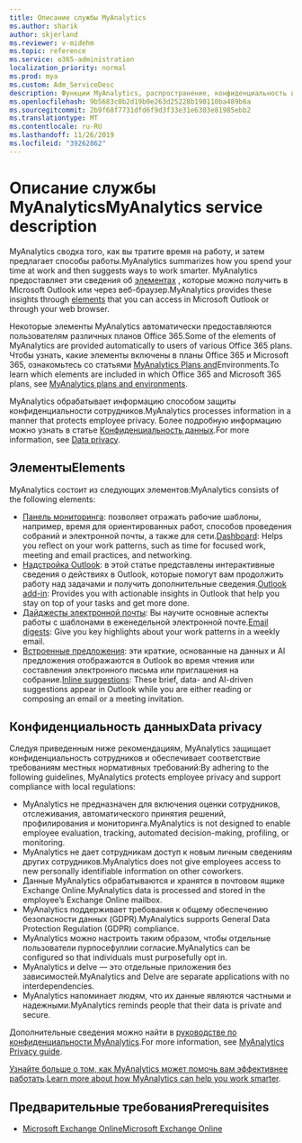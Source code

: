 ```yaml
---
title: Описание службы MyAnalytics
ms.author: sharik
author: skjerland
ms.reviewer: v-midehm
ms.topic: reference
ms.service: o365-administration
localization_priority: normal
ms.prod: mya
ms.custom: Adm_ServiceDesc
description: Функции MyAnalytics, распространение, конфиденциальность и необходимые условия
ms.openlocfilehash: 9b5683c0b2d19b0e263d25228b190110ba489b6a
ms.sourcegitcommit: 2b9f68f7731dfd6f9d3f33e31e6303e81985ebb2
ms.translationtype: MT
ms.contentlocale: ru-RU
ms.lasthandoff: 11/26/2019
ms.locfileid: "39262862"
---
```

# <a name="myanalytics-service-description"></a><span data-ttu-id="68d4a-103">Описание службы MyAnalytics</span><span class="sxs-lookup"><span data-stu-id="68d4a-103">MyAnalytics service description</span></span>

<span data-ttu-id="68d4a-104">MyAnalytics сводка того, как вы тратите время на работу, и затем предлагает способы работы.</span><span class="sxs-lookup"><span data-stu-id="68d4a-104">MyAnalytics summarizes how you spend your time at work and then suggests ways to work smarter.</span></span> <span data-ttu-id="68d4a-105">MyAnalytics предоставляет эти сведения об [элементах](#elements) , которые можно получить в Microsoft Outlook или через веб-браузер.</span><span class="sxs-lookup"><span data-stu-id="68d4a-105">MyAnalytics provides these insights through [elements](#elements) that you can access in Microsoft Outlook or through your web browser.</span></span>

<span data-ttu-id="68d4a-106">Некоторые элементы MyAnalytics автоматически предоставляются пользователям различных планов Office 365.</span><span class="sxs-lookup"><span data-stu-id="68d4a-106">Some of the elements of MyAnalytics are provided automatically to users of various Office 365 plans.</span></span> <span data-ttu-id="68d4a-107">Чтобы узнать, какие элементы включены в планы Office 365 и Microsoft 365, ознакомьтесь со статьями [MyAnalytics Plans and](https://docs.microsoft.com/workplace-analytics/myanalytics/overview/plans-environments)Environments.</span><span class="sxs-lookup"><span data-stu-id="68d4a-107">To learn which elements are included in which Office 365 and Microsoft 365 plans, see [MyAnalytics plans and environments](https://docs.microsoft.com/workplace-analytics/myanalytics/overview/plans-environments).</span></span>  

<span data-ttu-id="68d4a-108">MyAnalytics обрабатывает информацию способом защиты конфиденциальности сотрудников.</span><span class="sxs-lookup"><span data-stu-id="68d4a-108">MyAnalytics processes information in a manner that protects employee privacy.</span></span> <span data-ttu-id="68d4a-109">Более подробную информацию можно узнать в статье [Конфиденциальность данных](#data-privacy).</span><span class="sxs-lookup"><span data-stu-id="68d4a-109">For more information, see [Data privacy](#data-privacy).</span></span>

## <a name="elements"></a><span data-ttu-id="68d4a-110">Элементы</span><span class="sxs-lookup"><span data-stu-id="68d4a-110">Elements</span></span>

<span data-ttu-id="68d4a-111">MyAnalytics состоит из следующих элементов:</span><span class="sxs-lookup"><span data-stu-id="68d4a-111">MyAnalytics consists of the following elements:</span></span>

* <span data-ttu-id="68d4a-112">[Панель мониторинга](https://docs.microsoft.com/workplace-analytics/myanalytics/use/dashboard-2): позволяет отражать рабочие шаблоны, например, время для ориентированных работ, способов проведения собраний и электронной почты, а также для сети.</span><span class="sxs-lookup"><span data-stu-id="68d4a-112">[Dashboard](https://docs.microsoft.com/workplace-analytics/myanalytics/use/dashboard-2): Helps you reflect on your work patterns, such as time for focused work, meeting and email practices, and networking.</span></span>
* <span data-ttu-id="68d4a-113">[Надстройка Outlook](https://docs.microsoft.com/workplace-analytics/myanalytics/use/add-in): в этой статье представлены интерактивные сведения о действиях в Outlook, которые помогут вам продолжить работу над задачами и получить дополнительные сведения.</span><span class="sxs-lookup"><span data-stu-id="68d4a-113">[Outlook add-in](https://docs.microsoft.com/workplace-analytics/myanalytics/use/add-in): Provides you with actionable insights in Outlook that help you stay on top of your tasks and get more done.</span></span>
* <span data-ttu-id="68d4a-114">[Дайджесты электронной почты](https://docs.microsoft.com/workplace-analytics/myanalytics/use/email-digest-2): Вы научите основные аспекты работы с шаблонами в еженедельной электронной почте.</span><span class="sxs-lookup"><span data-stu-id="68d4a-114">[Email digests](https://docs.microsoft.com/workplace-analytics/myanalytics/use/email-digest-2): Give you key highlights about your work patterns in a weekly email.</span></span>
* <span data-ttu-id="68d4a-115">[Встроенные предложения](https://docs.microsoft.com/workplace-analytics/myanalytics/use/mya-notifications): эти краткие, основанные на данных и AI предложения отображаются в Outlook во время чтения или составления электронного письма или приглашения на собрание.</span><span class="sxs-lookup"><span data-stu-id="68d4a-115">[Inline suggestions](https://docs.microsoft.com/workplace-analytics/myanalytics/use/mya-notifications): These brief, data- and AI-driven suggestions appear in Outlook while you are either reading or composing an email or a meeting invitation.</span></span>

## <a name="data-privacy"></a><span data-ttu-id="68d4a-116">Конфиденциальность данных</span><span class="sxs-lookup"><span data-stu-id="68d4a-116">Data privacy</span></span>

<span data-ttu-id="68d4a-117">Следуя приведенным ниже рекомендациям, MyAnalytics защищает конфиденциальность сотрудников и обеспечивает соответствие требованиям местных нормативных требований:</span><span class="sxs-lookup"><span data-stu-id="68d4a-117">By adhering to the following guidelines, MyAnalytics protects employee privacy and support compliance with local regulations:</span></span>

* <span data-ttu-id="68d4a-118">MyAnalytics не предназначен для включения оценки сотрудников, отслеживания, автоматического принятия решений, профилирования и мониторинга.</span><span class="sxs-lookup"><span data-stu-id="68d4a-118">MyAnalytics is not designed to enable employee evaluation, tracking, automated decision-making, profiling, or monitoring.</span></span>
* <span data-ttu-id="68d4a-119">MyAnalytics не дает сотрудникам доступ к новым личным сведениям других сотрудников.</span><span class="sxs-lookup"><span data-stu-id="68d4a-119">MyAnalytics does not give employees access to new personally identifiable information on other coworkers.</span></span>
* <span data-ttu-id="68d4a-120">Данные MyAnalytics обрабатываются и хранятся в почтовом ящике Exchange Online.</span><span class="sxs-lookup"><span data-stu-id="68d4a-120">MyAnalytics data is processed and stored in the employee’s Exchange Online mailbox.</span></span>
* <span data-ttu-id="68d4a-121">MyAnalytics поддерживает требования к общему обеспечению безопасности данных (GDPR).</span><span class="sxs-lookup"><span data-stu-id="68d4a-121">MyAnalytics supports General Data Protection Regulation (GDPR) compliance.</span></span>
* <span data-ttu-id="68d4a-122">MyAnalytics можно настроить таким образом, чтобы отдельные пользователи пурпосефуллии согласие.</span><span class="sxs-lookup"><span data-stu-id="68d4a-122">MyAnalytics can be configured so that individuals must purposefully opt in.</span></span>
* <span data-ttu-id="68d4a-123">MyAnalytics и delve — это отдельные приложения без зависимостей.</span><span class="sxs-lookup"><span data-stu-id="68d4a-123">MyAnalytics and Delve are separate applications with no interdependencies.</span></span>
* <span data-ttu-id="68d4a-124">MyAnalytics напоминает людям, что их данные являются частными и надежными.</span><span class="sxs-lookup"><span data-stu-id="68d4a-124">MyAnalytics reminds people that their data is private and secure.</span></span>

<span data-ttu-id="68d4a-125">Дополнительные сведения можно найти в [руководстве по конфиденциальности MyAnalytics](https://docs.microsoft.com/workplace-analytics/myanalytics/overview/privacy-guide).</span><span class="sxs-lookup"><span data-stu-id="68d4a-125">For more information, see [MyAnalytics Privacy guide](https://docs.microsoft.com/workplace-analytics/myanalytics/overview/privacy-guide).</span></span>

<span data-ttu-id="68d4a-126">[Узнайте больше о том, как MyAnalytics может помочь вам эффективнее работать](https://products.office.com/business/myanalytics-personal-analytics).</span><span class="sxs-lookup"><span data-stu-id="68d4a-126">[Learn more about how MyAnalytics can help you work smarter](https://products.office.com/business/myanalytics-personal-analytics).</span></span>

## <a name="prerequisites"></a><span data-ttu-id="68d4a-127">Предварительные требования</span><span class="sxs-lookup"><span data-stu-id="68d4a-127">Prerequisites</span></span>

* [<span data-ttu-id="68d4a-128">Microsoft Exchange Online</span><span class="sxs-lookup"><span data-stu-id="68d4a-128">Microsoft Exchange Online</span></span>](https://docs.microsoft.com/office365/servicedescriptions/exchange-online-service-description/exchange-online-service-description)
